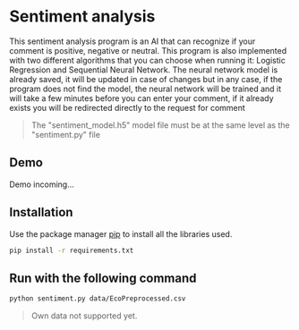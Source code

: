 # Sentiment analysis
This sentiment analysis program is an AI that can recognize if your comment is positive, negative or neutral.
This program is also implemented with two different algorithms that you can choose when running it:
Logistic Regression and Sequential Neural Network. 
The neural network model is already saved, it will be updated in case of changes but in any case, if the program does not find the model, the neural network will be trained and it will take a few minutes before you can enter your comment, if it already exists you will be redirected directly to the request for comment

> The "sentiment_model.h5" model file must be at the same level as the "sentiment.py" file

## Demo
Demo incoming...

## Installation
Use the package manager [pip](https://pip.pypa.io/en/stable/) to install all the libraries used.

```bash
pip install -r requirements.txt
```

## Run with the following command
```bash
python sentiment.py data/EcoPreprocessed.csv
```
> Own data not supported yet.
